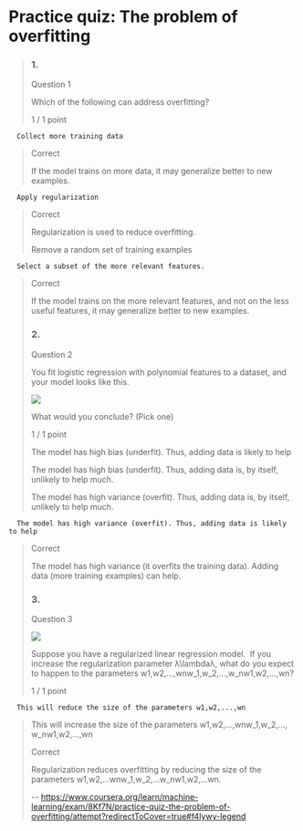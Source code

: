 # Practice quiz: The problem of overfitting
> ### 1.
> 
> Question 1
> 
> Which of the following can address overfitting?
> 
> 1 / 1 point
> 

      Collect more training data 
> 
> Correct
> 
> If the model trains on more data, it may generalize better to new examples.
> 

      Apply regularization 
> 
> Correct
> 
> Regularization is used to reduce overfitting.
> 
>  Remove a random set of training examples 
> 

      Select a subset of the more relevant features. 
> 
> Correct
> 
> If the model trains on the more relevant features, and not on the less useful features, it may generalize better to new examples.
> 
> ### 2.
> 
> Question 2
> 
> You fit logistic regression with polynomial features to a dataset, and your model looks like this.
> 
> ![](https://d3c33hcgiwev3.cloudfront.net/imageAssetProxy.v1/335acb2e-4819-4d1f-920c-1b1d682eeb37image2.png?expiry=1658620800000&hmac=3414-Z-4UJLfHSsbRXtOk3_XRQxBpcrlvWvtHpx-JKo)
> 
> What would you conclude? (Pick one)
> 
> 1 / 1 point
> 
>  The model has high bias (underfit). Thus, adding data is likely to help 
> 
>  The model has high bias (underfit). Thus, adding data is, by itself, unlikely to help much. 
> 
>  The model has high variance (overfit). Thus, adding data is, by itself, unlikely to help much. 
> 

      The model has high variance (overfit). Thus, adding data is likely to help 
> 
> Correct
> 
> The model has high variance (it overfits the training data). Adding data (more training examples) can help.
> 
> ### 3.
> 
> Question 3
> 
> ![](https://d3c33hcgiwev3.cloudfront.net/imageAssetProxy.v1/ujk9ltT9RAC5PZbU_YQALQ_7bc73e8e2f3a48cf800d1a504f55ecf1_Screen-Shot-2022-06-14-at-3.38.02-PM.png?expiry=1658620800000&hmac=Aw6mteDE-3CqRCulrqZP9moYIEETFQUOlmhWEapfAkI)
> 
> Suppose you have a regularized linear regression model.  If you increase the regularization parameter λ\lambdaλ, what do you expect to happen to the parameters w1,w2,...,wnw_1,w_2,...,w_nw1​,w2​,...,wn​?
> 
> 1 / 1 point
> 

      This will reduce the size of the parameters w1,w2,...,wn
> 
>  This will increase the size of the parameters w1,w2,...,wnw_1,w_2,..., w_nw1​,w2​,...,wn​ 
> 
> Correct
> 
> Regularization reduces overfitting by reducing the size of the parameters w1,w2,...wnw_1,w_2,...w_nw1​,w2​,...wn​.
>
> -- https://www.coursera.org/learn/machine-learning/exam/8Kf7N/practice-quiz-the-problem-of-overfitting/attempt?redirectToCover=true#f4Iywy-legend
